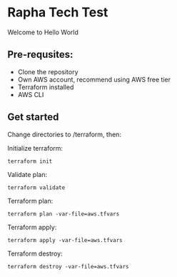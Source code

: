 # Rapha Tech Test

Welcome to Hello World

## Pre-requsites:
* Clone the repository
* Own AWS account, recommend using AWS free tier
* Terraform installed
* AWS CLI

## Get started

Change directories to /terraform, then:

Initialize terraform:
```
terraform init
```

Validate plan:
```
terraform validate
```

Terraform plan:
```
terraform plan -var-file=aws.tfvars 
```

Terraform apply:
```
terraform apply -var-file=aws.tfvars
```

Terraform destroy:
```
terraform destroy -var-file=aws.tfvars
```